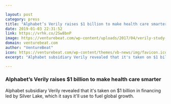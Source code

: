 ```yaml
---

layout: post
category: press
title: "Alphabet’s Verily raises $1 billion to make health care smarter"
date: 2019-01-03 22:31:52
link: https://vrhk.co/2Sw8bnP
image: https://venturebeat.com/wp-content/uploads/2017/04/verily-study-watch.jpg?fit=1600%2C1123&strip=all
domain: venturebeat.com
author: "VentureBeat"
icon: https://venturebeat.com/wp-content/themes/vb-news/img/favicon.ico
excerpt: "Alphabet subsidiary Verily revealed that it's taken on $1 billion in financing led by Silver Lake, which it says it'll use to fuel global growth."

---
```


### Alphabet’s Verily raises $1 billion to make health care smarter

Alphabet subsidiary Verily revealed that it's taken on $1 billion in financing led by Silver Lake, which it says it'll use to fuel global growth.